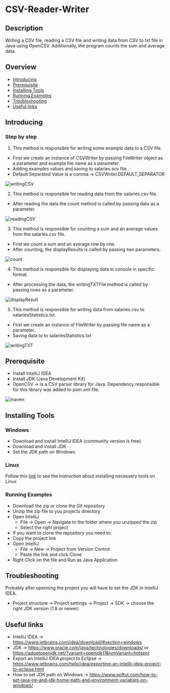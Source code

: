 # CSV-Reader-Writer

## Description
Writing a CSV file, reading a CSV file and writing data from CSV to txt file in Java using OpenCSV.
Additionally, the program counts the sum and average data.

## Overview
* [Introducing](#introducing)
* [Prerequisite](#prerequisite)
* [Installing Tools](#installing-tools)
* [Running Examples](#running-examples)
* [Troubleshooting](#troubleshooting)
* [Useful links](#useful-links)

## Introducing 
### Step by step
1. This method is responsible for writing some example data to a CSV file.
* First we create an instance of CSVWriter by passing FileWriter object as a parameter and example file name as s parameter.
* Adding examples values and saving to salaries.scv file.
* Default Separated Value is a comma → CSVWriter.DEFAULT_SEPARATOR

![writingCSV](https://user-images.githubusercontent.com/37801354/149526910-16bf457b-1e3c-46fc-8276-e641440a6cd5.jpg)

2. This method is responsible for reading data from the salaries.csv file.
* After reading the data the count method is called by passing data as a parameter.

![readingCSV](https://user-images.githubusercontent.com/37801354/149528560-0854203a-caed-44f7-8277-c25099f0923f.jpg)

3. This method is responsible for counting a sum and an average values from the salaries.csv file.
* First we count a sum and an average row by row.
* After counting, the displayResults is called by passing two parameters.

![count](https://user-images.githubusercontent.com/37801354/149528641-c5652674-4abc-476c-8c47-4835ad67b88b.jpg)

4. This method is responsible for displaying data in console in specific format.
* After processing the data, the writingTXTFile method is called by passing rows as a parameter. 

![displayResult](https://user-images.githubusercontent.com/37801354/149528656-c3267d2f-c167-4c41-ad8a-46b4b769c672.jpg)

5. This method is responsible for writing data from salaries.csv to salariesStatistics.txt.
* First we create an instance of FileWriter by passing file name as a parameter.
* Saving data to to salariesStatistics.txt

![writingTXT](https://user-images.githubusercontent.com/37801354/149528666-8ba91bcc-f23b-4b52-baba-62242ea824df.jpg)
 
## Prerequisite
* Install IntelliJ IDEA
* Install JDK (Java Development Kit)
* OpenCSV → is a CSV parser library for Java. Dependency responsible for this library was added to pom.xml file.

![maven](https://user-images.githubusercontent.com/37801354/149524016-519d8a16-0edb-42d2-852d-48574f323358.JPG)
## Installing Tools
### Windows
* Download and install IntelliJ IDEA (community version is free)
* Download and install JDK
* Set the JDK path on Windows
### Linux
Follow this [link](https://github.com/Arson90/installation-intellij-idea-and-jdk-linux) to see the instruction about installing necessery tools on Linux
### Running Examples
* Download the zip or clone the Git repository
* Unzip the zip file to you projects directory
* Open IntelliJ
	* File → Open → Navigate to the folder where you unzipped the zip
  * Select the right project
* If you want to clone the repository you need to:
* Copy the project link
* Open IntelliJ
	* File → New → Project from Version Control
  * Paste the link and click Clone
* Right Click on the file and Run as Java Application

## Troubleshooting
Probably after openning the project you will have to set the JDK in IntelliJ IDEA.
* Project structure → Project settings → Project → SDK → choose the right JDK version (1.8 or newer)
## Useful links
* IntelliJ IDEA → https://www.jetbrains.com/idea/download/#section=windows
* JDK → https://www.oracle.com/java/technologies/downloads/ or https://adoptopenjdk.net/?variant=openjdk11&jvmVariant=hotspot
* Export an IntelliJ IDEA project to Eclipse → https://www.jetbrains.com/help/idea/exporting-an-intellij-idea-project-to-eclipse.html
* How to set JDK path on Windows → https://www.poftut.com/how-to-set-java-jre-and-jdk-home-path-and-environment-variables-on-windows/
